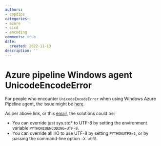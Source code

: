 ```yaml
---
authors:
- copdips
categories:
- azure
- cicd
- encoding
comments: true
date:
  created: 2022-11-13
description: ''
---
```


# Azure pipeline Windows agent UnicodeEncodeError

For people who encounter `UnicodeEncodeError` when using Windows Azure Pipeline agent, the issue might be [here](https://github.com/PrefectHQ/prefect/issues/5754#issuecomment-1312774275).

As per above link, or this [email](https://mail.python.org/pipermail/python-list/2022-November/908164.html), the solutions could be:

* You can override just sys.std* to UTF-8 by setting
the environment variable `PYTHONIOENCODING=UTF-8`.
* You can override all I/O to use UTF-8 by setting `PYTHONUTF8=1`, or by passing the
command-line option `-X utf8`.

<!-- more -->
